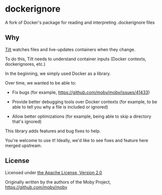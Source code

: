 # dockerignore

A fork of Docker's package for reading and interpreting .dockerignore files

## Why

[Tilt](https://tilt.dev/) watches files and live-updates containers when they change.

To do this, Tilt needs to understand container inputs (Docker contexts, dockerignores, etc.)

In the beginning, we simply used Docker as a library.

Over time, we wanted to be able to:

- Fix bugs (for example, https://github.com/moby/moby/issues/41433)

- Provide better debugging tools over Docker contexts (for example, to be able
  to tell you why a file is included or ignored)

- Allow better optimizations (for example, being able to skip a directory that's ignored)

This library adds features and bug fixes to help.

You're welcome to use it! Ideally, we'd like to see fixes and feature here merged upstream.

## License

Licensed under [the Apache License, Version 2.0](LICENSE)

Originally written by the authors of the Moby Project, https://github.com/moby/moby
